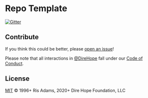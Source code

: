 # Repo Template

[![Gitter](https://img.shields.io/gitter/room/nwjs/nw.js.svg)](https://gitter.im/Dire-Hope/community)

## Contribute

If you think this could be better, please [open an issue](https://github.com/risadams/repo-template/issues/new)!

Please note that all interactions in [@DireHope](https://github.com/dire-hope) fall under our [Code of Conduct](CODE_OF_CONDUCT.md).

## License

[MIT](LICENSE) © 1996+ Ris Adams, 2020+ Dire Hope Foundation, LLC

